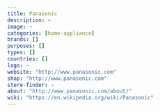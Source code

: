 ```yaml
---
title: Panasonic
description: ~
image: ~
categories: [home-appliance]
brands: []
purposes: []
types: []
countries: []
logo: ~
website: "http://www.panasonic.com"
shop: "http://www.panasonic.com"
store-finder: ~
about: "http://www.panasonic.com/about/"
wiki: "https://en.wikipedia.org/wiki/Panasonic"
---
```

